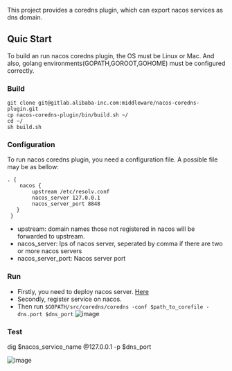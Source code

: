 This project provides a coredns plugin, which can export nacos services as dns domain.

## Quic Start
To build an run nacos coredns plugin, the OS must be Linux or Mac. And also, golang environments(GOPATH,GOROOT,GOHOME) must be configured correctly.

### Build
```
git clone git@gitlab.alibaba-inc.com:middleware/nacos-coredns-plugin.git 
cp nacos-coredns-plugin/bin/build.sh ~/
cd ~/
sh build.sh
```
### Configuration
To run nacos coredns plugin, you need a configuration file. A possible file may be as bellow:
```
. {
    nacos {
        upstream /etc/resolv.conf
        nacos_server 127.0.0.1
        nacos_server_port 8848
   }
 }
```
* upstream: domain names those not registered in nacos will be forwarded to upstream.
* nacos_server: Ips of nacos server, seperated by comma if there are two or more nacos servers
* nacos_server_port: Nacos server port

### Run
* Firstly, you need to deploy nacos server. [Here](https://github.com/alibaba/nacos)
* Secondly, register service on nacos.
* Then run ```$GOPATH/src/coredns/coredns -conf $path_to_corefile -dns.port $dns_port```
![image](http://git.cn-hangzhou.oss-cdn.aliyun-inc.com/uploads/middleware/nacos-coredns-plugin/5f231b0ad438d9fc62299a7d94e42cca/image.png)

### Test
dig $nacos_service_name @127.0.0.1 -p $dns_port

![image](http://git.cn-hangzhou.oss-cdn.aliyun-inc.com/uploads/middleware/nacos-coredns-plugin/464d59644bbb76c227a3900d8459bc9c/image.png)
